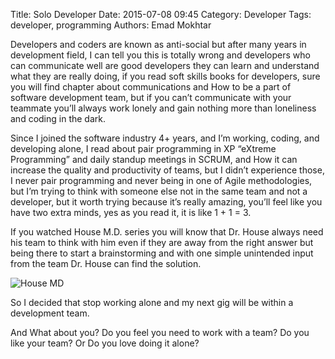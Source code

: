 Title: Solo Developer
Date: 2015-07-08 09:45
Category: Developer
Tags: developer, programming
Authors: Emad Mokhtar

Developers and coders are known as anti-social but after many years in development field, I can tell you this is totally wrong and developers who can communicate well are good developers they can learn and understand what they are really doing, if you read soft skills books for developers, sure you will find chapter about communications and How to be a part of software development team, but if you can’t communicate with your teammate you’ll always work lonely and gain nothing more than loneliness and coding in the dark.

Since I joined the software industry 4+ years, and I’m working, coding, and developing alone, I read about pair programming in XP “eXtreme Programming” and daily standup meetings in SCRUM, and How it can increase the quality and productivity of teams, but I didn’t experience those, I never pair programming and never being in one of Agile methodologies, but I’m trying to think with someone else not in the same team and not a developer, but it worth trying because it’s really amazing, you’ll feel like you have two extra minds, yes as you read it, it is like 1 + 1 = 3.

If you watched House M.D. series you will know that Dr. House always need his team to think with him even if they are away from the right answer but being there to start a brainstorming and with one simple unintended input from the team Dr. House can find the solution.

![House MD]({filename}/images/1434438424_full.jpeg)


So I decided that stop working alone and my next gig will be within a development team.

And What about you? Do you feel you need to work with a team? Do you like your team? Or Do you love doing it alone?